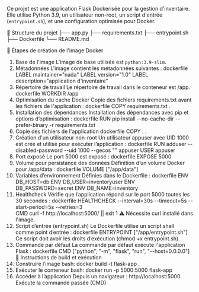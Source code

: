 Ce projet est une application Flask Dockerisée pour la gestion d'inventaire.  
Elle utilise Python 3.9, un utilisateur non-root, un script d'entrée (`entrypoint.sh`), et une configuration optimisée pour Docker.

🧱 Structure du projet
├── app.py
├── requirements.txt
├── entrypoint.sh
├── Dockerfile
└── README.md

🐳 Étapes de création de l'image Docker
1. Base de l'image
L'image de base utilisée est `python:3.9-slim`.
2. Métadonnées
L'image contient les métadonnées suivantes :
dockerfile
LABEL maintainer="nada"
LABEL version="1.0"
LABEL description="application d'inventaire"
3. Répertoire de travail
Le répertoire de travail dans le conteneur est /app.
dockerfile
WORKDIR /app
4. Optimisation du cache Docker
Copie des fichiers requirements.txt avant les fichiers de l'application :
dockerfile
COPY requirements.txt .
5. Installation des dépendances
Installation des dépendances avec pip et options d’optimisation :
dockerfile
RUN pip install --no-cache-dir --prefer-binary -r requirements.txt
6. Copie des fichiers de l'application
dockerfile
COPY . .
7. Création d'un utilisateur non-root
Un utilisateur appuser avec UID 1000 est créé et utilisé pour exécuter l’application :
dockerfile
RUN adduser --disabled-password --uid 1000 --gecos "" appuser
USER appuser
8. Port exposé
Le port 5000 est exposé :
dockerfile
EXPOSE 5000
9. Volume pour persistance des données
Définition d’un volume Docker pour /app/data :
dockerfile
VOLUME ["/app/data"]
10. Variables d’environnement
Définies dans le Dockerfile :
dockerfile
ENV DB_HOST=db
ENV DB_USER=inventoryuser
ENV DB_PASSWORD=secret
ENV DB_NAME=inventory
11. Healthcheck
Vérifie que l’application répond sur le port 5000 toutes les 30 secondes :
dockerfile
HEALTHCHECK --interval=30s --timeout=5s --start-period=5s --retries=3 \
  CMD curl -f http://localhost:5000/ || exit 1
⚠️ Nécessite curl installé dans l'image.
12. Script d’entrée (entrypoint.sh)
Le Dockerfile utilise un script shell comme point d’entrée :
dockerfile
ENTRYPOINT ["/app/entrypoint.sh"]
Ce script doit avoir les droits d’exécution (chmod +x entrypoint.sh).
13. Commande par défaut
La commande par défaut exécute l'application Flask :
dockerfile
CMD ["python", "-m", "flask", "run", "--host=0.0.0.0"]
🚀 Instructions de build et exécution
1. Construire l’image
bash:
docker build -t flask-app .
2. Exécuter le conteneur
bash:
docker run -p 5000:5000 flask-app
3. Accéder à l’application
Depuis un navigateur :
http://localhost:5000
Exécute la commande passée (CMD)







